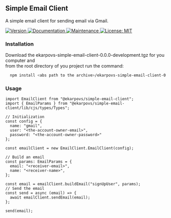 ## Simple Email Client

A simple email client for sending email via Gmail.

<p>
  <a href="https://www.npmjs.com/package/@ekarpovs/simple-email-client" target="_blank">
    <img alt="Version" src="https://img.shields.io/npm/v/@ekarpovs/simple-email-client.svg">
  </a>
  <a href="https://github.com/ekarpovs/simple-email-client#readme" target="_blank">
    <img alt="Documentation" src="https://img.shields.io/badge/documentation-yes-brightgreen.svg" />
  </a>
  <a href="https://github.com/ekarpovs/simple-email-client/graphs/commit-activity" target="_blank">
    <img alt="Maintenance" src="https://img.shields.io/badge/Maintained%3F-yes-green.svg" />
  </a>
  <a href="https://github.com/ekarpovs/simple-email-client/blob/master/LICENSE" target="_blank">
    <img alt="License: MIT" src="https://img.shields.io/badge/License-MIT-yellow.svg" />
  </a>
</p>

### Installation
Download the ekarpovs-simple-email-client-0.0.0-development.tgz for you computer and  
from the root directory of you project run the command:
```bash
  npm install <abs path to the archive>/ekarpovs-simple-email-client-0.0.0-development.tgz 
```
### Usage
```
import EmailClient from "@ekarpovs/simple-email-client";
import { EmailParams } from "@ekarpovs/simple-email-client/lib/cjs/types/Types";

// Initialization
const config = {
  name: "gmail",
  user: "<the-account-owner-email>",
  password: "<the-account-owner-password>"
};

const emailClient = new EmailClient.EmailClient(config);

// Build an email
const params: EmailParams = {
  email: "<receiver-email>",
  name: "<receiver-name>",
};

const email = emailClient.buildEmail("signUpUser", params);
// Send the email
const send = async (email) => {
  await emailClient.sendEmail(email);    
};

send(email);
```
